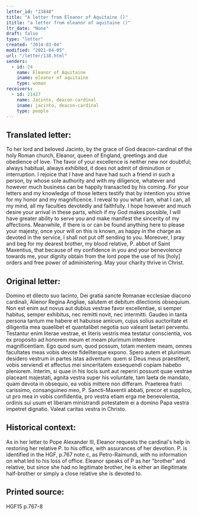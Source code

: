 ```yaml
---
letter_id: "23848"
title: "A letter from Eleanor of Aquitaine ()"
ititle: "a letter from eleanor of aquitaine ()"
ltr_date: "None"
draft: false
type: "letter"
created: "2014-03-04"
modified: "2021-04-05"
url: "/letter/138.html"
senders:
  - id: 24
    name: Eleanor of Aquitaine
    iname: eleanor of aquitaine
    type: woman
receivers:
  - id: 21427
    name: Jacinto, deacon-cardinal
    iname: jacinto, deacon-cardinal
    type: people
---
```

<h2> Translated letter:</h2>To her lord and beloved Jacinto, by the grace of God deacon-cardinal of the holy Roman church, Eleanor, queen of England, greetings and due obedience of love.
The favor of your excellence is neither new nor doubtful; always habitual, always exhibited, it does not admit of diminution or interruption.  I rejoice that I have and have had such a friend in such a person, by whose sole authority and with my diligence, whatever and however much business can be happily transacted by his coming.  For your letters and my knowledge of those letters testify that by intention you strive for my honor and my magnificence.  I reveal to you what I am, what I can, all my mind, all my faculties devotedly and faithfully.
I hope however and much desire your arrival in these parts, which if my God makes possible, I will have greater ability to serve you and make manifest the sincerity of my affections.  Meanwhile, if there is or can be found anything here to please your majesty, once your will on this is known, as happy in the charge as devoted in the service, I shall not put off sending to you.  Moreover, I pray and beg for my dearest brother, my blood relative, P. abbot of Saint Maxentius, that because of my confidence in you and your benevolence towards me, your dignity obtain from the lord pope the use of his [holy] orders and free power of administering.  May your charity thrive in Christ.
<h2 class="mt-4"> Original letter:</h2>Domino et dilecto suo Iacinto, Dei gratia sancte Romanae ecclesiae diacono cardinali, Alienor Regina Angliae, salutem et debitum dilectionis obsequium.
Non est enim aut novus aut dubius vestrae favor excellentiae, si semper habitus, semper exhibitus, nec remitti novit, nec intermitti.  Gaudeo in tanta persona tantum me habere et habuisse amicum, cujus solius auctoritate et diligentia mea quaelibet et quantalibet negotia suo valeant laetari perventu.  Testantur enim literae vestrae, et literis vestris mea testatur conscientia, vos ex proposito ad honorem meum et meam plurimum intendere magnificentiam.  Ego quod sum, quod possum, totam mentem meam, omnes facultates meas vobis devote fideliterque expono.  Spero autem et plurimum desidero vestrum in partes istas adventum:  quem si Deus meus praestiterit, vobis serviendi et affectus mei sinceritatem exsequendi copiam habebo pleniorem.  Interim, si quae in his locis sunt aut reperiri possunt quae vestrae placeant majestati, agnita vestra super his voluntate, tam laeta de mandato, quam devota in obsequio, ea vobis mittere non differam.  Praeterea fratri carissimo, consanguineo meo, P. Sancti-Maxentii abbati, precor et supplico, ut pro mea in vobis confidentia, pro vestra etiam erga me benevolentia, ordinis sui usum et liberam ministrandi potestatem ei a domino Papa vestra impetret dignatio.  Valeat caritas vestra in Christo.
<h2 class="mt-4"> Historical context:</h2><p>As in her letter to Pope Alexander III, Eleanor requests the cardinal's help in restoring her relative P. to his office, with assurances of her devotion. P. is identified in the HGF, p.767 note c, as Petro-Raimundi, with no information on what led to his loss of office. Eleanor speaks of P as her "brother" and relative, but since she had no legitimate brother, he is either an illegitimate half-brother or simply a close relative she is devoted to.</p><h2 class="mt-4"> Printed source:</h2>HGF15 p.767-8

